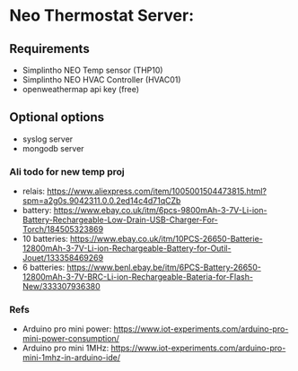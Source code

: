 # Neo Thermostat Server:
  
## Requirements
- Simplintho NEO Temp sensor (THP10)
- Simplintho NEO HVAC Controller (HVAC01)
- openweathermap api key (free)
  
## Optional options
- syslog server
- mongodb server
  
### Ali todo for new temp proj
- relais: https://www.aliexpress.com/item/1005001504473815.html?spm=a2g0s.9042311.0.0.2ed14c4d71qCZb  
- battery: https://www.ebay.co.uk/itm/6pcs-9800mAh-3-7V-Li-ion-Battery-Rechargeable-Low-Drain-USB-Charger-For-Torch/184505323869  
- 10 batteries: https://www.ebay.co.uk/itm/10PCS-26650-Batterie-12800mAh-3-7V-Li-ion-Rechargeable-Battery-for-Outil-Jouet/133358469269  
- 6 batteries: https://www.benl.ebay.be/itm/6PCS-Battery-26650-12800mAh-3-7V-BRC-Li-ion-Rechargeable-Bateria-for-Flash-New/333307936380  

### Refs
- Arduino pro mini power: https://www.iot-experiments.com/arduino-pro-mini-power-consumption/
- Arduino pro mini 1MHz: https://www.iot-experiments.com/arduino-pro-mini-1mhz-in-arduino-ide/

